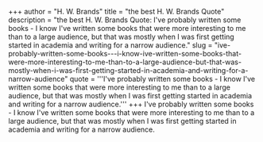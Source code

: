 +++
author = "H. W. Brands"
title = "the best H. W. Brands Quote"
description = "the best H. W. Brands Quote: I've probably written some books - I know I've written some books that were more interesting to me than to a large audience, but that was mostly when I was first getting started in academia and writing for a narrow audience."
slug = "ive-probably-written-some-books---i-know-ive-written-some-books-that-were-more-interesting-to-me-than-to-a-large-audience-but-that-was-mostly-when-i-was-first-getting-started-in-academia-and-writing-for-a-narrow-audience"
quote = '''I've probably written some books - I know I've written some books that were more interesting to me than to a large audience, but that was mostly when I was first getting started in academia and writing for a narrow audience.'''
+++
I've probably written some books - I know I've written some books that were more interesting to me than to a large audience, but that was mostly when I was first getting started in academia and writing for a narrow audience.
